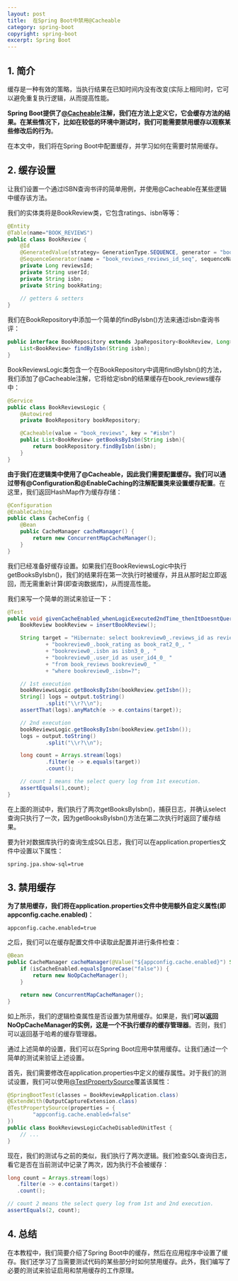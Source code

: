```yaml
---
layout: post
title:  在Spring Boot中禁用@Cacheable
category: spring-boot
copyright: spring-boot
excerpt: Spring Boot
---
```


## 1. 简介

缓存是一种有效的策略，当执行结果在已知时间内没有改变(实际上相同)时，它可以避免重复执行逻辑，从而提高性能。

**Spring Boot提供了[@Cacheable](https://www.baeldung.com/spring-cache-tutorial)注解，我们在方法上定义它，它会缓存方法的结果。在某些情况下，比如在较低的环境中测试时，我们可能需要禁用缓存以观察某些修改后的行为**。

在本文中，我们将在Spring Boot中配置缓存，并学习如何在需要时禁用缓存。

## 2. 缓存设置

让我们设置一个通过ISBN查询书评的简单用例，并使用@Cacheable在某些逻辑中缓存该方法。

我们的实体类将是BookReview类，它包含ratings、isbn等等：

```java
@Entity
@Table(name="BOOK_REVIEWS")
public class BookReview {
    @Id
    @GeneratedValue(strategy= GenerationType.SEQUENCE, generator = "book_reviews_reviews_id_seq")
    @SequenceGenerator(name = "book_reviews_reviews_id_seq", sequenceName = "book_reviews_reviews_id_seq", allocationSize = 1)
    private Long reviewsId;
    private String userId;
    private String isbn;
    private String bookRating;
   
    // getters & setters
}
```

我们在BookRepository中添加一个简单的findByIsbn()方法来通过isbn查询书评：

```java
public interface BookRepository extends JpaRepository<BookReview, Long> {
    List<BookReview> findByIsbn(String isbn);
}
```

BookReviewsLogic类包含一个在BookRepository中调用findByIsbn()的方法，我们添加了@Cacheable注解，它将给定isbn的结果缓存在book_reviews缓存中：

```java
@Service
public class BookReviewsLogic {
    @Autowired
    private BookRepository bookRepository;

    @Cacheable(value = "book_reviews", key = "#isbn")
    public List<BookReview> getBooksByIsbn(String isbn){
        return bookRepository.findByIsbn(isbn);
    }
}
```

**由于我们在逻辑类中使用了@Cacheable，因此我们需要配置缓存。我们可以通过带有@Configuration和@EnableCaching的注解配置类来设置缓存配置**。在这里，我们返回HashMap作为缓存存储：

```java
@Configuration
@EnableCaching
public class CacheConfig {
    @Bean
    public CacheManager cacheManager() {
        return new ConcurrentMapCacheManager();
    }
}
```

我们已经准备好缓存设置。如果我们在BookReviewsLogic中执行getBooksByIsbn()，我们的结果将在第一次执行时被缓存，并且从那时起立即返回，而无需重新计算(即查询数据库)，从而提高性能。

我们来写一个简单的测试来验证一下：

```java
@Test
public void givenCacheEnabled_whenLogicExecuted2ndTime_thenItDoesntQueriesDB(CapturedOutput output){
    BookReview bookReview = insertBookReview();

    String target = "Hibernate: select bookreview0_.reviews_id as reviews_1_0_, "
            + "bookreview0_.book_rating as book_rat2_0_, "
            + "bookreview0_.isbn as isbn3_0_, "
            + "bookreview0_.user_id as user_id4_0_ "
            + "from book_reviews bookreview0_ "
            + "where bookreview0_.isbn=?";

    // 1st execution
    bookReviewsLogic.getBooksByIsbn(bookReview.getIsbn());
    String[] logs = output.toString()
            .split("\\r?\\n");
    assertThat(logs).anyMatch(e -> e.contains(target));

    // 2nd execution
    bookReviewsLogic.getBooksByIsbn(bookReview.getIsbn());
    logs = output.toString()
            .split("\\r?\\n");

    long count = Arrays.stream(logs)
            .filter(e -> e.equals(target))
            .count();

    // count 1 means the select query log from 1st execution.
    assertEquals(1,count);
}
```

在上面的测试中，我们执行了两次getBooksByIsbn()，捕获日志，并确认select查询只执行了一次，因为getBooksByIsbn()方法在第二次执行时返回了缓存结果。

要为针对数据库执行的查询生成SQL日志，我们可以在application.properties文件中设置以下属性：

```properties
spring.jpa.show-sql=true
```

## 3. 禁用缓存

**为了禁用缓存，我们将在application.properties文件中使用额外自定义属性(即appconfig.cache.enabled)**：

```properties
appconfig.cache.enabled=true
```

之后，我们可以在缓存配置文件中读取此配置并进行条件检查：

```java
@Bean
public CacheManager cacheManager(@Value("${appconfig.cache.enabled}") String isCacheEnabled) {
    if (isCacheEnabled.equalsIgnoreCase("false")) {
        return new NoOpCacheManager();
    }

    return new ConcurrentMapCacheManager();
}
```

如上所示，我们的逻辑检查属性是否设置为禁用缓存。如果是，我们**可以返回NoOpCacheManager的实例，这是一个不执行缓存的缓存管理器**。否则，我们可以返回基于哈希的缓存管理器。

通过上述简单的设置，我们可以在Spring Boot应用中禁用缓存。让我们通过一个简单的测试来验证上述设置。

首先，我们需要修改在application.properties中定义的缓存属性。对于我们的测试设置，我们可以使用[@TestPropertySource](https://www.baeldung.com/spring-test-property-source)覆盖该属性：

```java
@SpringBootTest(classes = BookReviewApplication.class)
@ExtendWith(OutputCaptureExtension.class)
@TestPropertySource(properties = {
        "appconfig.cache.enabled=false"
})
public class BookReviewsLogicCacheDisabledUnitTest {
    // ...
}
```

现在，我们的测试与之前的类似，我们执行了两次逻辑。我们检查SQL查询日志，看它是否在当前测试中记录了两次，因为执行不会被缓存：

```java
long count = Arrays.stream(logs)
   .filter(e -> e.contains(target))
   .count();

// count 2 means the select query log from 1st and 2nd execution.
assertEquals(2, count);
```

## 4. 总结

在本教程中，我们简要介绍了Spring Boot中的缓存，然后在应用程序中设置了缓存。我们还学习了当需要测试代码的某些部分时如何禁用缓存。此外，我们编写了必要的测试来验证启用和禁用缓存的工作原理。